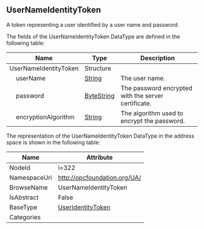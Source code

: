 <!-- datatype -->
## UserNameIdentityToken
A token representing a user identified by a user name and password.  
<!-- end of description -->
The fields of the UserNameIdentityToken DataType are defined in the following table:  

|Name|Type|Description|
|---|---|---|
|UserNameIdentityToken|Structure||
|&nbsp;&nbsp;&nbsp;&nbsp;userName|[String](../../DataTypes/String/readme.md)|The user name.|
|&nbsp;&nbsp;&nbsp;&nbsp;password|[ByteString](../../DataTypes/ByteString/readme.md)|The password encrypted with the server certificate.|
|&nbsp;&nbsp;&nbsp;&nbsp;encryptionAlgorithm|[String](../../DataTypes/String/readme.md)|The algorithm used to encrypt the password.|

The representation of the UserNameIdentityToken DataType in the address space is shown in the following table:  

|Name|Attribute|
|---|---|
|NodeId|i=322|
|NamespaceUri|http://opcfoundation.org/UA/|
|BrowseName|UserNameIdentityToken|
|IsAbstract|False|
|BaseType|[UserIdentityToken](../../DataTypes/UserIdentityToken/readme.md)|
|Categories||

